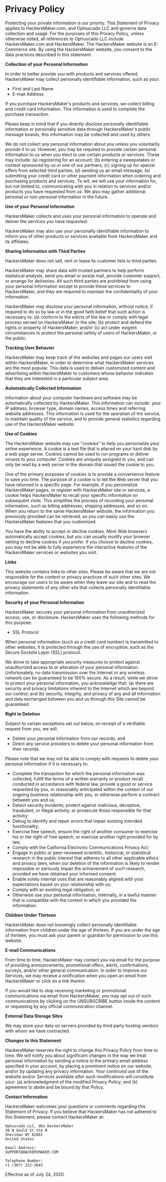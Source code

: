 <!-- status: Published -->
<!-- created: 2020-07-24 13:37:00+00:00 -->
<!-- language: en -->
<!-- title: Privacy Policy -->

# Privacy Policy

Protecting your private information is our priority. This Statement of Privacy applies to HackersMaker.com, and Ophuscado LLC and governs data collection and usage. For the purposes of this Privacy Policy, unless otherwise noted, all references to Ophuscado LLC include HackersMaker.com and HackersMaker. The HackersMaker website is an E-Commerce site. By using the HackersMaker website, you consent to the data practices described in this statement.

**Collection of your Personal Information**

In order to better provide you with products and services offered, HackersMaker may collect personally identifiable information, such as your:

- First and Last Name
- E-mail Address

If you purchase HackersMaker's products and services, we collect billing and credit card information. This information is used to complete the purchase transaction.

Please keep in mind that if you directly disclose personally identifiable information or personally sensitive data through HackersMaker's public message boards, this information may be collected and used by others.

We do not collect any personal information about you unless you voluntarily provide it to us. However, you may be required to provide certain personal information to us when you elect to use certain products or services. These may include: (a) registering for an account; (b) entering a sweepstakes or contest sponsored by us or one of our partners; (c) signing up for special offers from selected third parties; (d) sending us an email message; (e) submitting your credit card or other payment information when ordering and purchasing products and services. To wit, we will use your information for, but not limited to, communicating with you in relation to services and/or products you have requested from us. We also may gather additional personal or non-personal information in the future.

**Use of your Personal Information**

HackersMaker collects and uses your personal information to operate and deliver the services you have requested.

HackersMaker may also use your personally identifiable information to inform you of other products or services available from HackersMaker and its affiliates.

**Sharing Information with Third Parties**

HackersMaker does not sell, rent or lease its customer lists to third parties.

HackersMaker may share data with trusted partners to help perform statistical analysis, send you email or postal mail, provide customer support, or arrange for deliveries. All such third parties are prohibited from using your personal information except to provide these services to HackersMaker, and they are required to maintain the confidentiality of your information.

HackersMaker may disclose your personal information, without notice, if required to do so by law or in the good faith belief that such action is necessary to: (a) conform to the edicts of the law or comply with legal process served on HackersMaker or the site; (b) protect and defend the rights or property of HackersMaker; and/or (c) act under exigent circumstances to protect the personal safety of users of HackersMaker, or the public.

**Tracking User Behavior**

HackersMaker may keep track of the websites and pages our users visit within HackersMaker, in order to determine what HackersMaker services are the most popular. This data is used to deliver customized content and advertising within HackersMaker to customers whose behavior indicates that they are interested in a particular subject area.

**Automatically Collected Information**

Information about your computer hardware and software may be automatically collected by HackersMaker. This information can include: your IP address, browser type, domain names, access times and referring website addresses. This information is used for the operation of the service, to maintain quality of the service, and to provide general statistics regarding use of the HackersMaker website.

**Use of Cookies**

The HackersMaker website may use "cookies" to help you personalize your online experience. A cookie is a text file that is placed on your hard disk by a web page server. Cookies cannot be used to run programs or deliver viruses to your computer. Cookies are uniquely assigned to you, and can only be read by a web server in the domain that issued the cookie to you.

One of the primary purposes of cookies is to provide a convenience feature to save you time. The purpose of a cookie is to tell the Web server that you have returned to a specific page. For example, if you personalize HackersMaker pages, or register with HackersMaker site or services, a cookie helps HackersMaker to recall your specific information on subsequent visits. This simplifies the process of recording your personal information, such as billing addresses, shipping addresses, and so on. When you return to the same HackersMaker website, the information you previously provided can be retrieved, so you can easily use the HackersMaker features that you customized.

You have the ability to accept or decline cookies. Most Web browsers automatically accept cookies, but you can usually modify your browser setting to decline cookies if you prefer. If you choose to decline cookies, you may not be able to fully experience the interactive features of the HackersMaker services or websites you visit.

**Links**

This website contains links to other sites. Please be aware that we are not responsible for the content or privacy practices of such other sites. We encourage our users to be aware when they leave our site and to read the privacy statements of any other site that collects personally identifiable information.

**Security of your Personal Information**

HackersMaker secures your personal information from unauthorized access, use, or disclosure. HackersMaker uses the following methods for this purpose:

- SSL Protocol

When personal information (such as a credit card number) is transmitted to other websites, it is protected through the use of encryption, such as the Secure Sockets Layer (SSL) protocol.

We strive to take appropriate security measures to protect against unauthorized access to or alteration of your personal information. Unfortunately, no data transmission over the Internet or any wireless network can be guaranteed to be 100% secure. As a result, while we strive to protect your personal information, you acknowledge that: (a) there are security and privacy limitations inherent to the Internet which are beyond our control; and (b) security, integrity, and privacy of any and all information and data exchanged between you and us through this Site cannot be guaranteed.

**Right to Deletion**

Subject to certain exceptions set out below, on receipt of a verifiable request from you, we will:

- Delete your personal information from our records; and
- Direct any service providers to delete your personal information from their records.

Please note that we may not be able to comply with requests to delete your personal information if it is necessary to:

- Complete the transaction for which the personal information was collected, fulfill the terms of a written warranty or product recall conducted in accordance with federal law, provide a good or service requested by you, or reasonably anticipated within the context of our ongoing business relationship with you, or otherwise perform a contract between you and us;
- Detect security incidents, protect against malicious, deceptive, fraudulent, or illegal activity; or prosecute those responsible for that activity;
- Debug to identify and repair errors that impair existing intended functionality;
- Exercise free speech, ensure the right of another consumer to exercise his or her right of free speech, or exercise another right provided for by law;
- Comply with the California Electronic Communications Privacy Act;
- Engage in public or peer-reviewed scientific, historical, or statistical research in the public interest that adheres to all other applicable ethics and privacy laws, when our deletion of the information is likely to render impossible or seriously impair the achievement of such research, provided we have obtained your informed consent;
- Enable solely internal uses that are reasonably aligned with your expectations based on your relationship with us;
- Comply with an existing legal obligation; or
- Otherwise use your personal information, internally, in a lawful manner that is compatible with the context in which you provided the information.

**Children Under Thirteen**

HackersMaker does not knowingly collect personally identifiable information from children under the age of thirteen. If you are under the age of thirteen, you must ask your parent or guardian for permission to use this website.

**E-mail Communications**

From time to time, HackersMaker may contact you via email for the purpose of providing announcements, promotional offers, alerts, confirmations, surveys, and/or other general communication. In order to improve our Services, we may receive a notification when you open an email from HackersMaker or click on a link therein.

If you would like to stop receiving marketing or promotional communications via email from HackersMaker, you may opt out of such communications by clicking on the UNSUBSCRIBE button inside the content or requesting by any official communication channel.

**External Data Storage Sites**

We may store your data on servers provided by third party hosting vendors with whom we have contracted.

**Changes to this Statement**

HackersMaker reserves the right to change this Privacy Policy from time to time. We will notify you about significant changes in the way we treat personal information by sending a notice to the primary email address specified in your account, by placing a prominent notice on our website, and/or by updating any privacy information. Your continued use of the website and/or Services available after such modifications will constitute your: (a) acknowledgment of the modified Privacy Policy; and (b) agreement to abide and be bound by that Policy.

**Contact Information**

HackersMaker welcomes your questions or comments regarding this Statement of Privacy. If you believe that HackersMaker has not adhered to this Statement, please contact HackersMaker at:

    Ophuscado LLC, dba HackersMaker
    30 N Gould St Ste N
    Sheridan WY 82801
    United States

    Email Address:
    SUPPORT@HACKERSMAKER.COM

    Telephone Number:
    +1 (307) 222-3643

Effective as of July 24, 2020.
